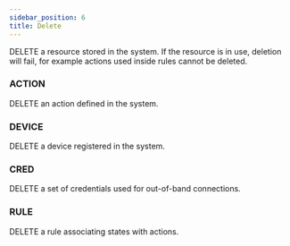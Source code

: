 ```yaml
---
sidebar_position: 6
title: Delete
---
```


DELETE a resource stored in the system. If the resource is in use, deletion will fail, for example actions used inside rules cannot be deleted.


### ACTION

DELETE an action defined in the system.

### DEVICE

DELETE a device registered in the system.

### CRED

DELETE a set of credentials used for out-of-band connections.

### RULE

DELETE a rule associating states with actions.
